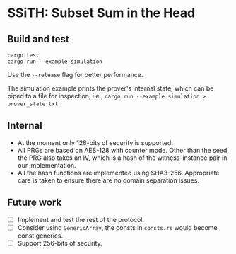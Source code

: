 # SSiTH: Subset Sum in the Head

## Build and test

```
cargo test
cargo run --example simulation
```
Use the `--release` flag for better performance.

The simulation example prints 
the prover's internal state,
which can be piped to a file for inspection,
i.e., `cargo run --example simulation > prover_state.txt`.

## Internal

- At the moment only 128-bits of security is supported.
- All PRGs are based on AES-128 with counter mode.
Other than the seed, the PRG also takes an IV,
which is a hash of the witness-instance pair
in our implementation.
- All the hash functions are implemented using SHA3-256.
Appropriate care is taken to ensure there are no
domain separation issues.

## Future work

- [ ] Implement and test the rest of the protocol.
- [ ] Consider using `GenericArray`, the consts in `consts.rs`
would become const generics.
- [ ] Support 256-bits of security.